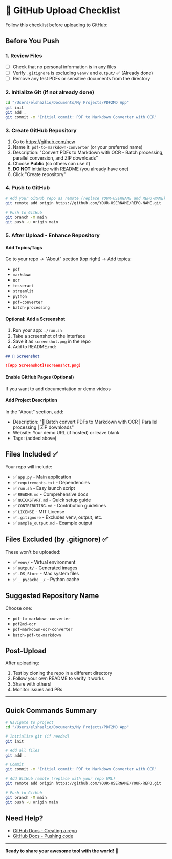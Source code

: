 # 🚀 GitHub Upload Checklist

Follow this checklist before uploading to GitHub:

## Before You Push

### 1. Review Files
- [ ] Check that no personal information is in any files
- [ ] Verify `.gitignore` is excluding `venv/` and `output/` ✅ (Already done)
- [ ] Remove any test PDFs or sensitive documents from the directory

### 2. Initialize Git (if not already done)
```bash
cd "/Users/elshazlio/Documents/My Projects/PDF2MD App"
git init
git add .
git commit -m "Initial commit: PDF to Markdown Converter with OCR"
```

### 3. Create GitHub Repository
1. Go to https://github.com/new
2. Name it: `pdf-to-markdown-converter` (or your preferred name)
3. Description: "Convert PDFs to Markdown with OCR - Batch processing, parallel conversion, and ZIP downloads"
4. Choose **Public** (so others can use it)
5. **DO NOT** initialize with README (you already have one)
6. Click "Create repository"

### 4. Push to GitHub
```bash
# Add your GitHub repo as remote (replace YOUR-USERNAME and REPO-NAME)
git remote add origin https://github.com/YOUR-USERNAME/REPO-NAME.git

# Push to GitHub
git branch -M main
git push -u origin main
```

### 5. After Upload - Enhance Repository

#### Add Topics/Tags
Go to your repo → "About" section (top right) → Add topics:
- `pdf`
- `markdown`
- `ocr`
- `tesseract`
- `streamlit`
- `python`
- `pdf-converter`
- `batch-processing`

#### Optional: Add a Screenshot
1. Run your app: `./run.sh`
2. Take a screenshot of the interface
3. Save it as `screenshot.png` in the repo
4. Add to README.md:
```markdown
## 📸 Screenshot

![App Screenshot](screenshot.png)
```

#### Enable GitHub Pages (Optional)
If you want to add documentation or demo videos

#### Add Project Description
In the "About" section, add:
- Description: "🔄 Batch convert PDFs to Markdown with OCR | Parallel processing | ZIP downloads"
- Website: Your demo URL (if hosted) or leave blank
- Tags: (added above)

## Files Included ✅

Your repo will include:
- ✅ `app.py` - Main application
- ✅ `requirements.txt` - Dependencies
- ✅ `run.sh` - Easy launch script
- ✅ `README.md` - Comprehensive docs
- ✅ `QUICKSTART.md` - Quick setup guide
- ✅ `CONTRIBUTING.md` - Contribution guidelines
- ✅ `LICENSE` - MIT License
- ✅ `.gitignore` - Excludes venv, output, etc.
- ✅ `sample_output.md` - Example output

## Files Excluded (by .gitignore) ✅

These won't be uploaded:
- ✅ `venv/` - Virtual environment
- ✅ `output/` - Generated images
- ✅ `.DS_Store` - Mac system files
- ✅ `__pycache__/` - Python cache

## Suggested Repository Name

Choose one:
- `pdf-to-markdown-converter`
- `pdf2md-ocr`
- `pdf-markdown-ocr-converter`
- `batch-pdf-to-markdown`

## Post-Upload

After uploading:
1. Test by cloning the repo in a different directory
2. Follow your own README to verify it works
3. Share with others!
4. Monitor issues and PRs

---

## Quick Commands Summary

```bash
# Navigate to project
cd "/Users/elshazlio/Documents/My Projects/PDF2MD App"

# Initialize git (if needed)
git init

# Add all files
git add .

# Commit
git commit -m "Initial commit: PDF to Markdown Converter with OCR"

# Add GitHub remote (replace with your repo URL)
git remote add origin https://github.com/YOUR-USERNAME/YOUR-REPO.git

# Push to GitHub
git branch -M main
git push -u origin main
```

## Need Help?

- [GitHub Docs - Creating a repo](https://docs.github.com/en/repositories/creating-and-managing-repositories/creating-a-new-repository)
- [GitHub Docs - Pushing code](https://docs.github.com/en/get-started/importing-your-projects-to-github/importing-source-code-to-github/adding-locally-hosted-code-to-github)

---

**Ready to share your awesome tool with the world!** 🌟

